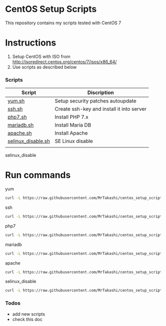 # CentOS Setup Scripts

This repository contains my scripts tested with CentOS 7

# Instructions

1. Setup CentOS with ISO from http://isoredirect.centos.org/centos/7/isos/x86_64/
2. Use scripts as described below

### Scripts

| Script | Discription |
| ------ | ------ |
| [yum.sh](https://github.com/MrTakashi/centos_setup_scripts/blob/master/yum.sh) | Setup security patches autoupdate
| [ssh.sh](https://github.com/MrTakashi/centos_setup_scripts/blob/master/ssh.sh) | Create ssh-key and install it into server 
| [php7.sh](https://github.com/MrTakashi/centos_setup_scripts/blob/master/php7.sh) | Install PHP 7.x 
| [mariadb.sh](https://github.com/MrTakashi/centos_setup_scripts/blob/master/mariadb.sh) | Install Maria DB
| [apache.sh](https://github.com/MrTakashi/centos_setup_scripts/blob/master/apache.sh) | Install Apache
| [selinux_disable.sh](https://github.com/MrTakashi/centos_setup_scripts/blob/master/selinux_disable.sh) | SE Linux disable
| []() |  |

selinux_disable
# Run commands

yum
```sh
curl -L https://raw.githubusercontent.com/MrTakashi/centos_setup_scripts/master/yum.sh | sh
```
ssh
```sh
curl -L https://raw.githubusercontent.com/MrTakashi/centos_setup_scripts/master/ssh.sh | sh
```
php7
```sh
curl -L https://raw.githubusercontent.com/MrTakashi/centos_setup_scripts/master/php7.sh | sh
```
mariadb
```sh
curl -L https://raw.githubusercontent.com/MrTakashi/centos_setup_scripts/master/mariadb.sh | sh
```
apache
```sh
curl -L https://raw.githubusercontent.com/MrTakashi/centos_setup_scripts/master/apache.sh | sh
```
selinux_disable
```sh
curl -L https://raw.githubusercontent.com/MrTakashi/centos_setup_scripts/master/selinux_disable.sh | sh
```


### Todos

 - add new scripts
 - check this doc
